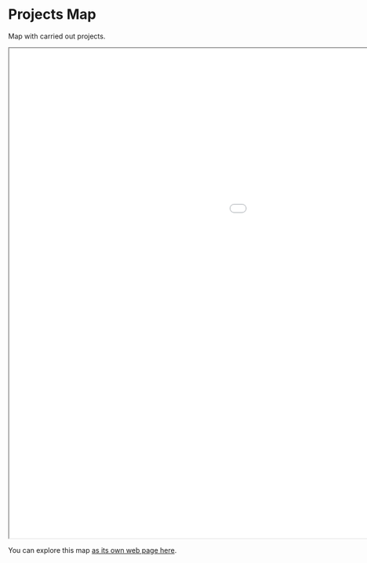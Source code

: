 # Projects Map

Map with carried out projects.

<iframe src="projects.html" height="1000" width="1500"></iframe>

You can explore this map [as its own web page here](projects.html).
